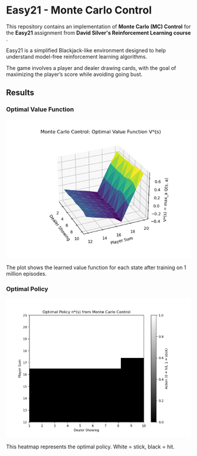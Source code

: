 # Easy21 - Monte Carlo Control

This repository contains an implementation of **Monte Carlo (MC) Control** for the **Easy21** assignment from **David Silver's Reinforcement Learning course** .

Easy21 is a simplified Blackjack-like environment designed to help understand model-free reinforcement learning algorithms. 

The game involves a player and dealer drawing cards, with the goal of maximizing the player’s score while avoiding going bust.

## Results

### Optimal Value Function

![Value Function](figures/value_func_mc.png)

The plot shows the learned value function for each state after training on 1 million episodes.

### Optimal Policy

![Optimal Policy](figures/optimal_policy_mc.png)

This heatmap represents the optimal policy. White = stick, black = hit.
